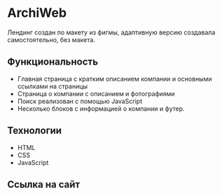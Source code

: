 # ArchiWeb
Лендинг создан по макету из фигмы, адаптивную версию создавала самостоятельно, без макета. 

## Функциональность
- Главная страница с кратким описанием компании и основными ссылками на страницы
- Страница о компании с описанием и фотографиями
- Поиск реализован с помощью JavaScript
- Несколько блоков с информацией о компании и футер.

## Технологии
- HTML
- CSS
- JavaScript

## Ссылка на сайт
